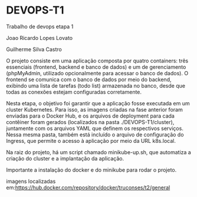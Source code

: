 # DEVOPS-T1
Trabalho de devops etapa 1

Joao Ricardo Lopes Lovato

Guilherme Silva Castro

O projeto consiste em uma aplicação composta por quatro containers: três essenciais (frontend, backend e banco de dados) e um de gerenciamento (phpMyAdmin, utilizado opcionalmente para acessar o banco de dados). O frontend se comunica com o banco de dados por meio do backend, exibindo uma lista de tarefas (todo list) armazenada no banco, desde que todas as conexões estejam configuradas corretamente.

Nesta etapa, o objetivo foi garantir que a aplicação fosse executada em um cluster Kubernetes. Para isso, as imagens criadas na fase anterior foram enviadas para o Docker Hub, e os arquivos de deployment para cada contêiner foram gerados (localizados na pasta ./DEVOPS-T1/cluster), juntamente com os arquivos YAML que definem os respectivos serviços. Nessa mesma pasta, também está incluído o arquivo de configuração do Ingress, que permite o acesso à aplicação por meio da URL k8s.local.

Na raiz do projeto, há um script chamado minikube-up.sh, que automatiza a criação do cluster e a implantação da aplicação.

Importante a instalação do docker e do minikube para rodar o projeto.

imagens localizadas em:https://hub.docker.com/repository/docker/truconses/t2/general
